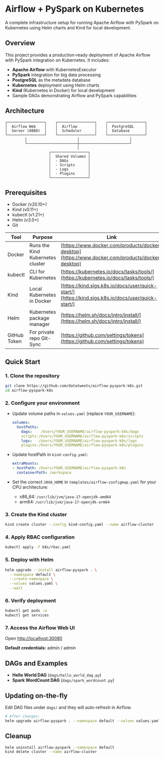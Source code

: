 # Airflow + PySpark on Kubernetes

A complete infrastructure setup for running Apache Airflow with PySpark on Kubernetes using Helm charts and Kind for local development.

## Overview

This project provides a production-ready deployment of Apache Airflow with PySpark integration on Kubernetes. It includes:

* **Apache Airflow** with KubernetesExecutor
* **PySpark** integration for big data processing
* **PostgreSQL** as the metadata database
* **Kubernetes** deployment using Helm charts
* **Kind** (Kubernetes in Docker) for local development
* Sample DAGs demonstrating Airflow and PySpark capabilities

## Architecture

```
┌─────────────────┐    ┌─────────────────┐    ┌─────────────────┐
│  Airflow Web    │    │  Airflow        │    │  PostgreSQL     │
│  Server (8080)  │    │  Scheduler      │    │  Database       │
└─────────────────┘    └─────────────────┘    └─────────────────┘
         │                       │                       │
         └───────────────────────┼───────────────────────┘
                                 │
                    ┌─────────────────┐
                    │  Shared Volumes │
                    │  - DAGs         │
                    │  - Scripts      │
                    │  - Logs         │
                    │  - Plugins      │
                    └─────────────────┘
```

## Prerequisites

* Docker (v20.10+)
* Kind (v0.11+)
* kubectl (v1.21+)
* Helm (v3.0+)
* Git

| Tool         | Purpose                          | Link                                                                                               |
| ------------ | -------------------------------- | -------------------------------------------------------------------------------------------------- |
| Docker       | Runs the Kind Kubernetes cluster | [https://www.docker.com/products/docker-desktop](https://www.docker.com/products/docker-desktop)   |
| kubectl      | CLI for Kubernetes               | [https://kubernetes.io/docs/tasks/tools/](https://kubernetes.io/docs/tasks/tools/)                 |
| Kind         | Local Kubernetes in Docker       | [https://kind.sigs.k8s.io/docs/user/quick-start/](https://kind.sigs.k8s.io/docs/user/quick-start/) |
| Helm         | Kubernetes package manager       | [https://helm.sh/docs/intro/install/](https://helm.sh/docs/intro/install/)                         |
| GitHub Token | For private repo Git-Sync        | [https://github.com/settings/tokens](https://github.com/settings/tokens)                           |

## Quick Start

### 1. Clone the repository

```bash
git clone https://github.com/datatweets/airflow-pyspark-k8s.git
cd airflow-pyspark-k8s
```

### 2. Configure your environment

* Update volume paths in `values.yaml` (replace `YOUR_USERNAME`):

  ```yaml
  volumes:
    hostPaths:
      dags:    /Users/YOUR_USERNAME/airflow-pyspark-k8s/dags
      scripts:/Users/YOUR_USERNAME/airflow-pyspark-k8s/scripts
      logs:   /Users/YOUR_USERNAME/airflow-pyspark-k8s/logs
      plugins:/Users/YOUR_USERNAME/airflow-pyspark-k8s/plugins
  ```
* Update hostPath in `kind-config.yaml`:

  ```yaml
  extraMounts:
  - hostPath: /Users/YOUR_USERNAME/airflow-pyspark-k8s
    containerPath: /workspace
  ```
* Set the correct `JAVA_HOME` in `templates/airflow-configmap.yaml` for your CPU architecture:

  * x86\_64: `/usr/lib/jvm/java-17-openjdk-amd64`
  * arm64:  `/usr/lib/jvm/java-17-openjdk-arm64`

### 3. Create the Kind cluster

```bash
kind create cluster --config kind-config.yaml --name airflow-cluster
```

### 4. Apply RBAC configuration

```bash
kubectl apply -f k8s/rbac.yaml
```

### 5. Deploy with Helm

```bash
helm upgrade --install airflow-pyspark . \
  --namespace default \
  --create-namespace \
  --values values.yaml \
  --wait
```

### 6. Verify deployment

```bash
kubectl get pods -w
kubectl get services
```

### 7. Access the Airflow Web UI

Open [http://localhost:30080](http://localhost:30080)

**Default credentials:** admin / admin

## DAGs and Examples

* **Hello World DAG** (`dags/hello_world_dag.py`)
* **Spark WordCount DAG** (`dags/spark_wordcount.py`)

## Updating on-the-fly

Edit DAG files under `dags/` and they will auto-refresh in Airflow.

```bash
# After changes:
helm upgrade airflow-pyspark . --namespace default --values values.yaml --wait
```

## Cleanup

```bash
helm uninstall airflow-pyspark --namespace default
kind delete cluster --name airflow-cluster
```
